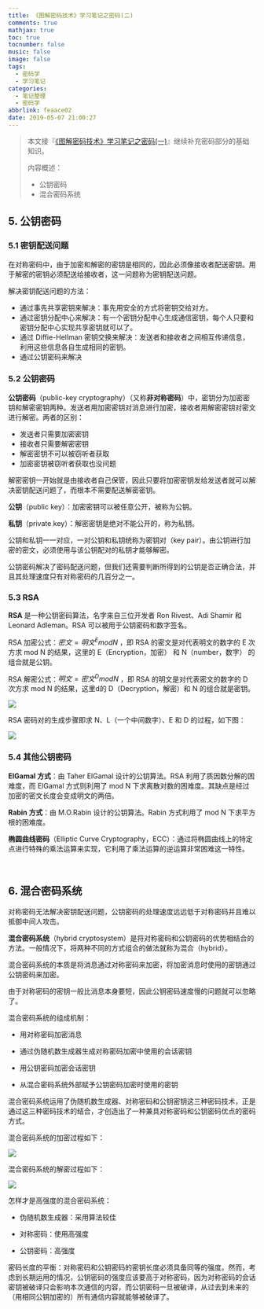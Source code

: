 ```yaml
---
title: 《图解密码技术》学习笔记之密码(二)
comments: true
mathjax: true
toc: true
tocnumber: false
music: false
image: false
tags:
  - 密码学
  - 学习笔记
categories: 
  - 笔记整理
  - 密码学
abbrlink: feaace02
date: 2019-05-07 21:00:27
---
```


> 本文接『[《图解密码技术》学习笔记之密码(一)]( <https://wiki.hushhw.cn/posts/418f8d38.html>)』继续补充密码部分的基础知识。
>
> 内容概述：
>
> * 公钥密码
> * 混合密码系统

<!----more--->



## 5. 公钥密码

### 5.1 密钥配送问题

在对称密码中，由于加密和解密的密钥是相同的，因此必须像接收者配送密钥。用于解密的密钥必须配送给接收者，这一问题称为密钥配送问题。

解决密钥配送问题的方法：

* 通过事先共享密钥来解决：事先用安全的方式将密钥交给对方。
* 通过密钥分配中心来解决：有一个密钥分配中心生成通信密钥，每个人只要和密钥分配中心实现共享密钥就可以了。
* 通过 Diffie-Hellman 密钥交换来解决：发送者和接收者之间相互传递信息，利用这些信息各自生成相同的密钥。
* 通过公钥密码来解决

### 5.2 公钥密码

**公钥密码**（public-key cryptography）（又称**非对称密码**）中，密钥分为加密密钥和解密密钥两种。发送者用加密密钥对消息进行加密，接收者用解密密钥对密文进行解密。两者的区别：

* 发送者只需要加密密钥
* 接收者只需要解密密钥
* 解密密钥不可以被窃听者获取
* 加密密钥被窃听者获取也没问题

解密密钥一开始就是由接收者自己保管，因此只要将加密密钥发给发送者就可以解决密钥配送问题了，而根本不需要配送解密密钥。

**公钥**（public key）：加密密钥可以被任意公开，被称为公钥。

**私钥**（private key）：解密密钥是绝对不能公开的，称为私钥。

公钥和私钥一一对应，一对公钥和私钥统称为密钥对（key pair）。由公钥进行加密的密文，必须使用与该公钥配对的私钥才能够解密。

公钥密码解决了密码配送问题，但我们还需要判断所得到的公钥是否正确合法，并且其处理速度只有对称密码的几百分之一。

### 5.3 RSA

**RSA** 是一种公钥密码算法，名字来自三位开发者 Ron Rivest、Adi Shamir 和 Leonard Adleman。RSA 可以被用于公钥密码和数字签名。

RSA 加密公式：$密文 = 明文^EmodN$ ，即 RSA 的密文是对代表明文的数字的 E 次方求 mod N 的结果，这里的 E（Encryption，加密） 和 N（number，数字） 的组合就是公钥。

RSA 解密公式：$明文 = 密文^D modN$ ，即 RSA 的明文是对代表密文的数字的 D 次方求 mod N 的结果，这里d的 D（Decryption，解密）和 N 的组合就是密钥。

![](https://photo.hushhw.cn/images/wKioL1hemhCT2YyuAAB521Eadok617.png)

RSA 密码对的生成步骤即求 N、L（一个中间数字）、E 和 D 的过程，如下图：

![](https://photo.hushhw.cn/images/20190113152536907.png)

### 5.4 其他公钥密码

**ElGamal 方式**：由 Taher ElGamal 设计的公钥算法。RSA 利用了质因数分解的困难度，而 ElGamal 方式则利用了 mod N 下求离散对数的困难度。其缺点是经过加密的密文长度会变成明文的两倍。

**Rabin 方式**：由 M.O.Rabin 设计的公钥算法。Rabin 方式利用了 mod N 下求平方根的困难度。

**椭圆曲线密码**（Elliptic Curve Cryptography，ECC）：通过将椭圆曲线上的特定点进行特殊的乘法运算来实现，它利用了乘法运算的逆运算非常困难这一特性。

​       

## 6. 混合密码系统

对称密码无法解决密钥配送问题，公钥密码的处理速度远远低于对称密码并且难以抵御中间人攻击。

**混合密码系统**（hybrid cryptosystem）是将对称密码和公钥密码的优势相结合的方法。一般情况下，将两种不同的方式组合的做法就称为混合（hybrid）。

混合密码系统的本质是将消息通过对称密码来加密，将加密消息时使用的密钥通过公钥密码来加密。

由于对称密码的密钥一般比消息本身要短，因此公钥密码速度慢的问题就可以忽略了。

混合密码系统的组成机制：

* 用对称密码加密消息

* 通过伪随机数生成器生成对称密码加密中使用的会话密钥

* 用公钥密码加密会话密钥

* 从混合密码系统外部赋予公钥密码加密时使用的密钥

混合密码系统运用了伪随机数生成器、对称密码和公钥密钥这三种密码技术，正是通过这三种密码技术的结合，才创造出了一种兼具对称密码和公钥密码优点的密码方式。

混合密码系统的加密过程如下：

![](https://photo.hushhw.cn/images/101_22.png)

混合密码系统的解密过程如下：

![](https://photo.hushhw.cn/images/101_21.png)



怎样才是高强度的混合密码系统：

* 伪随机数生成器：采用算法较佳

* 对称密码：使用高强度

* 公钥密码：高强度

密码长度的平衡：对称密码和公钥密码的密钥长度必须具备同等的强度。然而，考虑到长期运用的情况，公钥密码的强度应该要高于对称密码，因为对称密码的会话密钥被破译只会影响本次通信的内容，而公钥密码一旦被破译，从过去到未来的（用相同公钥加密的）所有通信内容就能够被破译了。